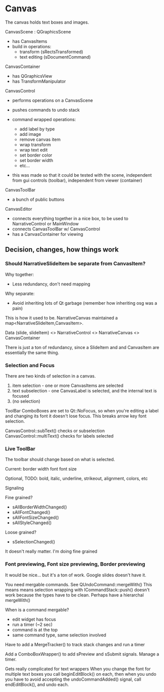 # Canvas

The canvas holds text boxes and images.

CanvasScene : QGraphicsScene
- has CanvasItems
- build in operations:
    - transform (sRectsTransformed)
    - text editing (sDocumentCommand)

CanvasContainer
- has QGraphicsView
- has TransformManipulator

CanvasControl
- performs operations on a CanvasScene
- pushes commands to undo stack
- command wrapped operations:
    - add label by type
    - add image
    - remove canvas item
    - wrap transform
    - wrap text edit
    - set border color
    - set border width
    - etc...

- this was made so that it could be tested with the scene, independent from gui controls (toolbar), independent from viewer (container)

CanvasToolBar
- a bunch of public buttons

CanvasEditor
- connects everything together in a nice box, to be used to NarrativeControl or MainWindow
- connects CanvasToolBar w/ CanvasControl
- has a CanvasContainer for viewing


## Decision, changes, how things work

### Should NarrativeSlideItem be separate from CanvasItem?

Why together:
- Less redundancy, don't need mapping

Why separate:
- Avoid inheriting lots of Qt garbage (remember how inheriting osg was a pain)

This is how it used to be. NarrativeCanvas maintained a map<NarrativeSlideItem,CanvasItem>.

Data (slide, slideItem) <> NarrativeControl <> NarrativeCanvas <> CanvasContainer

There is just a ton of redundancy, since a SlideItem and and CanvasItem are essentially the same thing.

### Selection and Focus

There are two kinds of selection in a canvas.
1. item selection - one or more CanvasItems are selected
2. text subselection - one CanvasLabel is selected, and the internal text is focused
3. (no selection)

ToolBar ComboBoxes are set to Qt::NoFocus, so when you're editing a label and changing its font it doesn't lose focus. This breaks arrow key font selection.

CanvasControl::subText() checks or subselection
CanvasControl::multiText() checks for labels selected

### Live ToolBar

The toolbar should change based on what is selected.

Current:
  border width
  font
  font size

Optional, TODO:
  bold, italic, underline, strikeout, alignment, colors, etc

Signaling

Fine grained?
- sAllBorderWidthChanged()
- sAllFontChanged()
- sAllFontSizeChanged()
- sAllStyleChanged()

Loose grained?
- sSelectionChanged()

It doesn't really matter. I'm doing fine grained

### Font previewing, Font size previewing, Border previewing

It would be nice... but it's a ton of work. Google slides doesn't have it.

You need mergable commands. See QUndoCommand::mergeWith()
  This means means selection wrapping with ICommandStack::push() doesn't work because the types have to be clean. Perhaps have a hierarchal mergeWith()

When is a command mergable?
- edit widget has focus
- run a timer (~2 sec)
- command is at the top
- same command type, same selection involved

Have to add a MergeTracker() to track stack changes and run a timer

Add a ComboBoxWrapper() to add sPreview and sSubmit signals. Manage a timer.

Gets really complicated for text wrappers
When you change the font for multiple text boxes you call beginEditBlock() on each, then when you undo you have to avoid accepting the undoCommandAdded() signal, call endEditBlock(), and undo each.